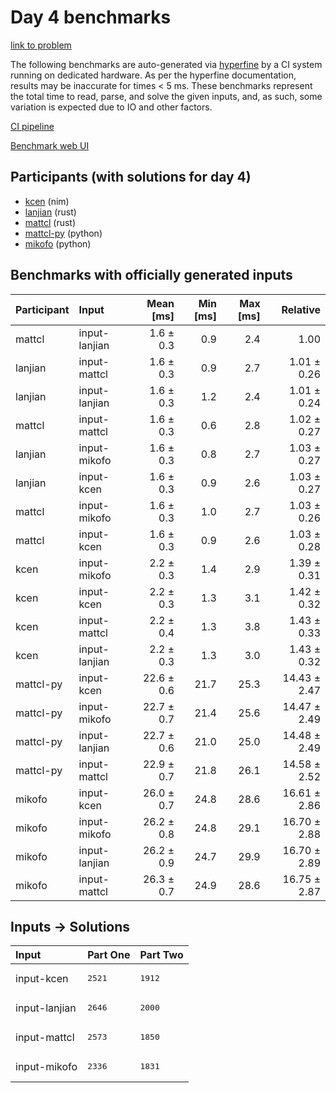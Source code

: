 # Day 4 benchmarks

[link to problem](https://adventofcode.com/2024/day/4)

The following benchmarks are auto-generated via
[hyperfine](https://github.com/sharkdp/hyperfine) by a CI system running on
dedicated hardware. As per the hyperfine documentation, results may be
inaccurate for times < 5 ms. These benchmarks represent the total time to read,
parse, and solve the given inputs, and, as such, some variation is expected due
to IO and other factors.

[CI pipeline](http://ci.papercode.net:8080/teams/main/pipelines/aoc2024)

[Benchmark web UI](https://aoc.ancalagon.black)


## Participants (with solutions for day 4)

- [kcen](https://github.com/kcen/aoc2024) (nim)
- [lanjian](https://github.com/lanjian/aoc-2024) (rust)
- [mattcl](https://github.com/mattcl/aoc2024) (rust)
- [mattcl-py](https://github.com/mattcl/aoc2024-py) (python)
- [mikofo](https://github.com/mikofo/aoc2024) (python)


## Benchmarks with officially generated inputs

| Participant | Input | Mean [ms] | Min [ms] | Max [ms] | Relative |
|:---|:---|---:|---:|---:|---:|
| mattcl | input-lanjian | 1.6 ± 0.3 | 0.9 | 2.4 | 1.00 |
| lanjian | input-mattcl | 1.6 ± 0.3 | 0.9 | 2.7 | 1.01 ± 0.26 |
| lanjian | input-lanjian | 1.6 ± 0.3 | 1.2 | 2.4 | 1.01 ± 0.24 |
| mattcl | input-mattcl | 1.6 ± 0.3 | 0.6 | 2.8 | 1.02 ± 0.27 |
| lanjian | input-mikofo | 1.6 ± 0.3 | 0.8 | 2.7 | 1.03 ± 0.27 |
| lanjian | input-kcen | 1.6 ± 0.3 | 0.9 | 2.6 | 1.03 ± 0.27 |
| mattcl | input-mikofo | 1.6 ± 0.3 | 1.0 | 2.7 | 1.03 ± 0.26 |
| mattcl | input-kcen | 1.6 ± 0.3 | 0.9 | 2.6 | 1.03 ± 0.28 |
| kcen | input-mikofo | 2.2 ± 0.3 | 1.4 | 2.9 | 1.39 ± 0.31 |
| kcen | input-kcen | 2.2 ± 0.3 | 1.3 | 3.1 | 1.42 ± 0.32 |
| kcen | input-mattcl | 2.2 ± 0.4 | 1.3 | 3.8 | 1.43 ± 0.33 |
| kcen | input-lanjian | 2.2 ± 0.3 | 1.3 | 3.0 | 1.43 ± 0.32 |
| mattcl-py | input-kcen | 22.6 ± 0.6 | 21.7 | 25.3 | 14.43 ± 2.47 |
| mattcl-py | input-mikofo | 22.7 ± 0.7 | 21.4 | 25.6 | 14.47 ± 2.49 |
| mattcl-py | input-lanjian | 22.7 ± 0.6 | 21.0 | 25.0 | 14.48 ± 2.49 |
| mattcl-py | input-mattcl | 22.9 ± 0.7 | 21.8 | 26.1 | 14.58 ± 2.52 |
| mikofo | input-kcen | 26.0 ± 0.7 | 24.8 | 28.6 | 16.61 ± 2.86 |
| mikofo | input-mikofo | 26.2 ± 0.8 | 24.8 | 29.1 | 16.70 ± 2.88 |
| mikofo | input-lanjian | 26.2 ± 0.9 | 24.7 | 29.9 | 16.70 ± 2.89 |
| mikofo | input-mattcl | 26.3 ± 0.7 | 24.9 | 28.6 | 16.75 ± 2.87 |


## Inputs -> Solutions

| Input | Part One | Part Two |
|:---|:---|:---|
|input-kcen|<pre>2521</pre>|<pre>1912</pre>|
|input-lanjian|<pre>2646</pre>|<pre>2000</pre>|
|input-mattcl|<pre>2573</pre>|<pre>1850</pre>|
|input-mikofo|<pre>2336</pre>|<pre>1831</pre>|